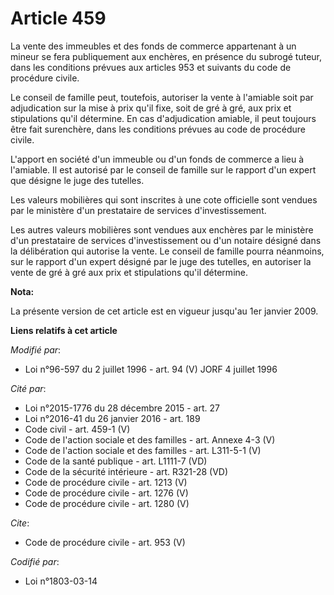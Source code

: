 # Article 459

La vente des immeubles et des fonds de commerce appartenant à un mineur se fera publiquement aux enchères, en présence du
subrogé tuteur, dans les conditions prévues aux articles 953 et suivants du code de procédure civile. 

Le conseil de famille peut, toutefois, autoriser la vente à l'amiable soit par adjudication sur la mise à prix qu'il fixe,
soit de gré à gré, aux prix et stipulations qu'il détermine. En cas d'adjudication amiable, il peut toujours être fait
surenchère, dans les conditions prévues au code de procédure civile.

L'apport en société d'un immeuble ou d'un fonds de commerce a lieu à l'amiable. Il est autorisé par le conseil de famille sur
le rapport d'un expert que désigne le juge des tutelles. 

Les valeurs mobilières qui sont inscrites à une cote officielle sont vendues par le ministère d'un prestataire de services
d'investissement. 

Les autres valeurs mobilières sont vendues aux enchères par le ministère d'un prestataire de services d'investissement ou
d'un notaire désigné dans la délibération qui autorise la vente. Le conseil de famille pourra néanmoins, sur le rapport d'un
expert désigné par le juge des tutelles, en autoriser la vente de gré à gré aux prix et stipulations qu'il détermine.

**Nota:**

La présente version de cet article est en vigueur jusqu'au 1er janvier 2009.

**Liens relatifs à cet article**

_Modifié par_:

  - Loi n°96-597 du 2 juillet 1996 - art. 94 (V) JORF 4 juillet 1996

_Cité par_:

  - Loi n°2015-1776 du 28 décembre 2015 - art. 27
  - Loi n°2016-41 du 26 janvier 2016 - art. 189
  - Code civil - art. 459-1 (V)
  - Code de l'action sociale et des familles - art. Annexe 4-3 (V)
  - Code de l'action sociale et des familles - art. L311-5-1 (V)
  - Code de la santé publique - art. L1111-7 (VD)
  - Code de la sécurité intérieure - art. R321-28 (VD)
  - Code de procédure civile - art. 1213 (V)
  - Code de procédure civile - art. 1276 (V)
  - Code de procédure civile - art. 1280 (V)

_Cite_:

  - Code de procédure civile - art. 953 (V)

_Codifié par_:

  - Loi n°1803-03-14
